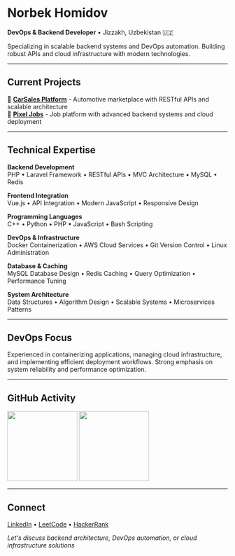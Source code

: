 # Norbek Homidov

**DevOps & Backend Developer** • Jizzakh, Uzbekistan 🇺🇿

Specializing in scalable backend systems and DevOps automation. Building robust APIs and cloud infrastructure with modern technologies.

---

## Current Projects

🚗 **[CarSales Platform](https://github.com/hamidovnorbek/avtoelon2)** - Automotive marketplace with RESTful APIs and scalable architecture  
💼 **[Pixel Jobs](https://github.com/hamidovnorbek/job-posting)** - Job platform with advanced backend systems and cloud deployment

---

## Technical Expertise

**Backend Development**  
PHP • Laravel Framework • RESTful APIs • MVC Architecture • MySQL • Redis

**Frontend Integration**  
Vue.js • API Integration • Modern JavaScript • Responsive Design

**Programming Languages**  
C++ • Python • PHP • JavaScript • Bash Scripting

**DevOps & Infrastructure**  
Docker Containerization • AWS Cloud Services • Git Version Control • Linux Administration

**Database & Caching**  
MySQL Database Design • Redis Caching • Query Optimization • Performance Tuning

**System Architecture**  
Data Structures • Algorithm Design • Scalable Systems • Microservices Patterns

---

## DevOps Focus

Experienced in containerizing applications, managing cloud infrastructure, and implementing efficient deployment workflows. Strong emphasis on system reliability and performance optimization.

---

## GitHub Activity

<img src="https://github-readme-stats.vercel.app/api?username=hamidovnorbek&show_icons=true&theme=minimal&hide_border=true" height="160" />
<img src="https://github-readme-stats.vercel.app/api/top-langs/?username=hamidovnorbek&layout=compact&theme=minimal&hide_border=true" height="160" />

---

## Connect

[LinkedIn](https://www.linkedin.com/in/norbekhamidov/) • [LeetCode](https://www.leetcode.com/norbek_hamidov) • [HackerRank](https://www.hackerrank.com/@norbekha)

*Let's discuss backend architecture, DevOps automation, or cloud infrastructure solutions*
